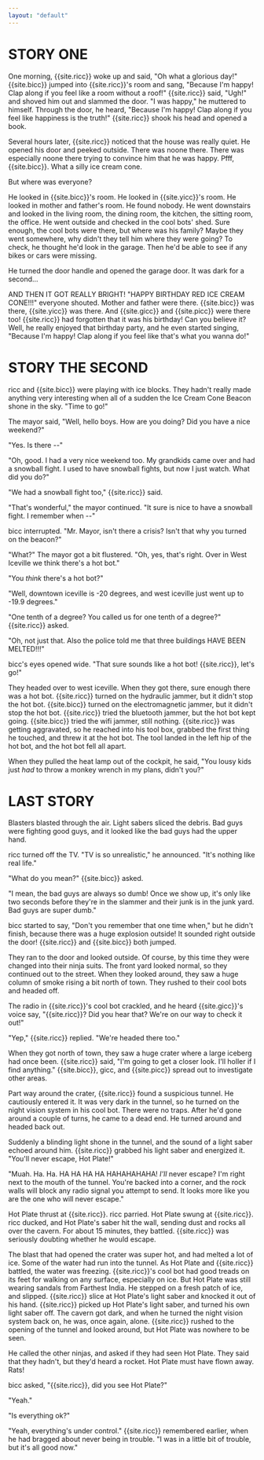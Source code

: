 ```yaml
---
layout: "default"
---
```


# STORY ONE

One morning, {{site.ricc}} woke up and said, "Oh what a glorious day!" {{site.bicc}} jumped into {{site.ricc}}'s room and sang, "Because I'm happy! Clap along if you feel like a room without a roof!" {{site.ricc}} said, "Ugh!" and shoved him out and slammed the door. "I was happy," he muttered to himself. Through the door, he heard, "Because I'm happy! Clap along if you feel like happiness is the truth!" {{site.ricc}} shook his head and opened a book.

Several hours later, {{site.ricc}} noticed that the house was really quiet. He opened his door and peeked outside. There was noone there. There was especially noone there trying to convince him that he was happy. Pfff, {{site.bicc}}. What a silly ice cream cone.

But where was everyone?

He looked in {{site.bicc}}'s room. He looked in {{site.yicc}}'s room. He looked in mother and father's room. He found nobody. He went downstairs and looked in the living room, the dining room, the kitchen, the sitting room, the office. He went outside and checked in the cool bots' shed. Sure enough, the cool bots were there, but where was his family? Maybe they went somewhere, why didn't they tell him where they were going? To check, he thought he'd look in the garage. Then he'd be able to see if any bikes or cars were missing.

He turned the door handle and opened the garage door. It was dark for a second...

AND THEN IT GOT REALLY BRIGHT! "HAPPY BIRTHDAY RED ICE CREAM CONE!!!" everyone shouted. Mother and father were there. {{site.bicc}} was there, {{site.yicc}} was there. And {{site.gicc}} and {{site.picc}} were there too! {{site.ricc}} had forgotten that it was his birthday! Can you believe it? Well, he really enjoyed that birthday party, and he even started singing, "Because I'm happy! Clap along if you feel like that's what you wanna do!"

# STORY THE SECOND

ricc and {{site.bicc}} were playing with ice blocks. They hadn't really made anything very interesting when all of a sudden the Ice Cream Cone Beacon shone in the sky. "Time to go!"

The mayor said, "Well, hello boys. How are you doing? Did you have a nice weekend?"

"Yes. Is there --"

"Oh, good. I had a very nice weekend too. My grandkids came over and had a snowball fight. I used to have snowball fights, but now I just watch. What did you do?"

"We had a snowball fight too," {{site.ricc}} said.

"That's wonderful," the mayor continued. "It sure is nice to have a snowball fight. I remember when --"

bicc interrupted. "Mr. Mayor, isn't there a crisis? Isn't that why you turned on the beacon?"

"What?" The mayor got a bit flustered. "Oh, yes, that's right. Over in West Iceville we think there's a hot bot."

"You *think* there's a hot bot?"

"Well, downtown iceville is -20 degrees, and west iceville just went up to -19.9 degrees."

"One tenth of a degree? You called us for one tenth of a degree?" {{site.ricc}} asked.

"Oh, not just that. Also the police told me that three buildings HAVE BEEN MELTED!!!"

bicc's eyes opened wide. "That sure sounds like a hot bot! {{site.ricc}}, let's go!"

They headed over to west iceville. When they got there, sure enough there was a hot bot. {{site.ricc}} turned on the hydraulic jammer, but it didn't stop the hot bot. {{site.bicc}} turned on the electromagnetic jammer, but it didn't stop the hot bot. {{site.ricc}} tried the bluetooth jammer, but the hot bot kept going. {{site.bicc}} tried the wifi jammer, still nothing. {{site.ricc}} was getting aggravated, so he reached into his tool box, grabbed the first thing he touched, and threw it at the hot bot. The tool landed in the left hip of the hot bot, and the hot bot fell all apart.

When they pulled the heat lamp out of the cockpit, he said, "You lousy kids just *had* to throw a monkey wrench in my plans, didn't you?"

# LAST STORY

Blasters blasted through the air. Light sabers sliced the debris. Bad guys were fighting good guys, and it looked like the bad guys had the upper hand.

ricc turned off the TV. "TV is so unrealistic," he announced. "It's nothing like real life."

"What do you mean?" {{site.bicc}} asked.

"I mean, the bad guys are always so dumb! Once we show up, it's only like two seconds before they're in the slammer and their junk is in the junk yard. Bad guys are super dumb."

bicc started to say, "Don't you remember that one time when," but he didn't finish, because there was a huge explosion outside! It sounded right outside the door! {{site.ricc}} and {{site.bicc}} both jumped.

They ran to the door and looked outside. Of course, by this time they were changed into their ninja suits. The front yard looked normal, so they continued out to the street. When they looked around, they saw a huge column of smoke rising a bit north of town. They rushed to their cool bots and headed off.

The radio in {{site.ricc}}'s cool bot crackled, and he heard {{site.gicc}}'s voice say, "{{site.ricc}}? Did you hear that? We're on our way to check it out!"

"Yep," {{site.ricc}} replied. "We're headed there too."

When they got north of town, they saw a huge crater where a large iceberg had once been. {{site.ricc}} said, "I'm going to get a closer look. I'll holler if I find anything." {{site.bicc}}, gicc, and {{site.picc}} spread out to investigate other areas.

Part way around the crater, {{site.ricc}} found a suspicious tunnel. He cautiously entered it. It was very dark in the tunnel, so he turned on the night vision system in his cool bot. There were no traps. After he'd gone around a couple of turns, he came to a dead end. He turned around and headed back out.

Suddenly a blinding light shone in the tunnel, and the sound of a light saber echoed around him. {{site.ricc}} grabbed his light saber and energized it. "You'll never escape, Hot Plate!"

"Muah. Ha. Ha. HA HA HA HA HAHAHAHAHA! *I'll* never escape? I'm right next to the mouth of the tunnel. You're backed into a corner, and the rock walls will block any radio signal you attempt to send. It looks more like you are the one who will never escape."

Hot Plate thrust at {{site.ricc}}. ricc parried. Hot Plate swung at {{site.ricc}}. ricc ducked, and Hot Plate's saber hit the wall, sending dust and rocks all over the cavern. For about 15 minutes, they battled. {{site.ricc}} was seriously doubting whether he would escape.

The blast that had opened the crater was super hot, and had melted a lot of ice. Some of the water had run into the tunnel. As Hot Plate and {{site.ricc}} battled, the water was freezing. {{site.ricc}}'s cool bot had good treads on its feet for walking on any surface, especially on ice. But Hot Plate was still wearing sandals from Farthest India. He stepped on a fresh patch of ice, and slipped. {{site.ricc}} slice at Hot Plate's light saber and knocked it out of his hand. {{site.ricc}} picked up Hot Plate's light saber, and turned his own light saber off. The cavern got dark, and when he turned the night vision system back on, he was, once again, alone. {{site.ricc}} rushed to the opening of the tunnel and looked around, but Hot Plate was nowhere to be seen.

He called the other ninjas, and asked if they had seen Hot Plate. They said that they hadn't, but they'd heard a rocket. Hot Plate must have flown away. Rats!

bicc asked, "{{site.ricc}}, did you see Hot Plate?"

"Yeah."

"Is everything ok?"

"Yeah, everything's under control." {{site.ricc}} remembered earlier, when he had bragged about never being in trouble. "I was in a little bit of trouble, but it's all good now."

